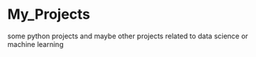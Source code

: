 # My_Projects
 some python projects and maybe other projects related to data science or machine learning
